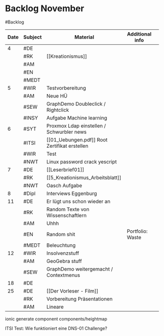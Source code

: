 # Backlog November
#Backlog 

| Date | Subject | Material                                      | Additional info  |     |
| ---- | ------- | --------------------------------------------- | ---------------- | --- |
| 4    | #DE     |                                               |                  |     |
|      | #RK     | [[Kreationismus]]                             |                  |     |
|      | #AM     |                                               |                  |     |
|      | #EN     |                                               |                  |     |
|      | #MEDT   |                                               |                  |     |
| 5    | #WIR    | Testvorbereitung                              |                  |     |
|      | #AM     | Neue HÜ                                       |                  |     |
|      | #SEW    | GraphDemo Doubleclick / Rightclick            |                  |     |
|      | #INSY   | Aufgabe Machine learning                      |                  |     |
| 6    | #SYT    | Proxmox Ldap einstellen / Schwurbler news     |                  |     |
|      | #ITSI   | [[01_Uebungen.pdf]] Root Zertifikat erstellen |                  |     |
|      | #WIR    | Test                                          |                  |     |
|      | #NWT    | Linux password crack yescript                 |                  |     |
| 7    | #DE     | [[Leserbrief01]]                              |                  |     |
|      | #RK     | [[5_Kreationismus_Arbeitsblatt]]              |                  |     |
|      | #NWT    | Oasch Aufgabe                                 |                  |     |
| 8    | #Dipl   | Interviews Eggenburg                          |                  |     |
| 11   | #DE     | Er lügt uns schon wieder an                   |                  |     |
|      | #RK     | Random Texte von Wissenschaftlern             |                  |     |
|      | #AM     | Uhhh                                          |                  |     |
|      | #EN     | Random shit                                   | Portfolio: Waste |     |
|      | #MEDT   | Beleuchtung                                   |                  |     |
| 12   | #WIR    | Insolvenzstuff                                |                  |     |
|      | #AM     | GeoGebra stuff                                |                  |     |
|      | #SEW    | GraphDemo weitergemacht / Contextmenus        |                  |     |
| 18   | #DE     |                                               |                  |     |
| 25   | #DE     | [[Der Vorleser - Film]]                       |                  |     |
|      | #RK     | Vorbereitung Präsentationen                   |                  |     |
|      | #AM     | Lineare                                       |                  |     |
ionic generate component components/heightmap

ITSI Test: Wie funktioniert eine DNS-01 Challenge? 
